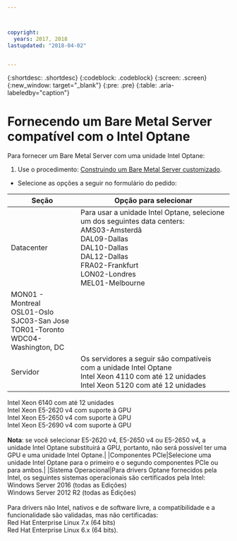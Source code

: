 ```yaml
---



copyright:
  years: 2017, 2018
lastupdated: "2018-04-02"


---
```


{:shortdesc: .shortdesc}
{:codeblock: .codeblock}
{:screen: .screen}
{:new_window: target="_blank"}
{:pre: .pre}
{:table: .aria-labeledby="caption"}

# Fornecendo um Bare Metal Server compatível com o Intel Optane
Para fornecer um Bare Metal Server com uma unidade Intel Optane:
1. Use o procedimento: [Construindo um Bare Metal Server customizado](../bare-metal/baremetal-provision.html).
* Selecione as opções a seguir no formulário do pedido:

|Seção|Opção para selecionar
|------|------|
|Datacenter|Para usar a unidade Intel Optane, selecione um dos seguintes data centers:<br>AMS03-Amsterdã<br>DAL09-Dallas<br>DAL10-Dallas<br>DAL12-Dallas<br>FRA02-Frankfurt<br>LON02-Londres<br>MEL01-Melbourne<br>
MON01 - Montreal<br>OSL01-Oslo<br>SJC03-San Jose<br>TOR01-Toronto<br>WDC04-Washington, DC|
|Servidor|Os servidores a seguir são compatíveis com a unidade Intel Optane<br>Intel Xeon 4110 com até 12 unidades<br>Intel Xeon 5120 com até 12 unidades<br>
Intel Xeon 6140 com até 12 unidades<br>Intel Xeon E5-2620 v4 com suporte à GPU<br>Intel Xeon E5-2650 v4 com suporte à GPU<br>Intel
Xeon E5-2690 v4 com suporte à GPU<br><br>  **Nota**: se você selecionar E5-2620 v4, E5-2650 v4 ou E5-2650 v4, a
unidade Intel Optane substituirá a GPU, portanto, não será possível ter uma GPU e uma unidade Intel Optane.|
|Componentes PCIe|Selecione uma unidade Intel Optane para o primeiro e o segundo componentes PCIe ou para ambos.|
|Sistema Operacional|Para drivers Optane fornecidos pela Intel, os seguintes sistemas operacionais são certificados pela Intel:<br>Windows Server 2016 (todas as Edições)<br>Windows Server 2012 R2 (todas as Edições)<br><br>
Para drivers não Intel, nativos e de software livre, a compatibilidade e a funcionalidade são validadas, mas não certificadas:<br>Red
Hat Enterprise Linux 7.x (64 bits)<br>Red Hat Enterprise Linux 6.x (64 bits).

